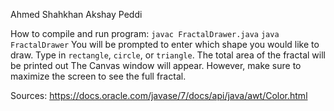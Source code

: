Ahmed Shahkhan 
Akshay Peddi

How to compile and run program:
```javac FractalDrawer.java```
```java FractalDrawer```
You will be prompted to enter which shape you would like to draw.
Type in ```rectangle```, ```circle```, or ```triangle```.
The total area of the fractal will be printed out
The Canvas window will appear. However, make sure to maximize the screen to see the full fractal.

Sources:
https://docs.oracle.com/javase/7/docs/api/java/awt/Color.html
